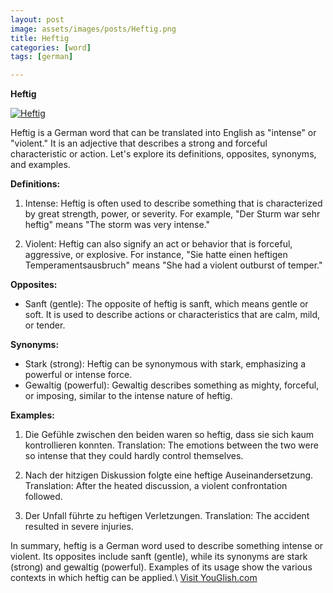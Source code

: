 ```yaml
---
layout: post
image: assets/images/posts/Heftig.png
title: Heftig
categories: [word]
tags: [german]

---
```


**Heftig**

[![Heftig](https://pixabay.com/get/gf12f3ada3967e5413bcaeada8583f6e945e027e8aa65b69b9e7c0c_640.jpg)](https://pixabay.com/photos/anger-angry-argument-communication-5628285/)

Heftig is a German word that can be translated into English as "intense" or "violent." It is an adjective that describes a strong and forceful characteristic or action. Let's explore its definitions, opposites, synonyms, and examples.

**Definitions:**

1. Intense: Heftig is often used to describe something that is characterized by great strength, power, or severity. For example, "Der Sturm war sehr heftig" means "The storm was very intense."

2. Violent: Heftig can also signify an act or behavior that is forceful, aggressive, or explosive. For instance, "Sie hatte einen heftigen Temperamentsausbruch" means "She had a violent outburst of temper."

**Opposites:**

- Sanft (gentle): The opposite of heftig is sanft, which means gentle or soft. It is used to describe actions or characteristics that are calm, mild, or tender.

**Synonyms:**

- Stark (strong): Heftig can be synonymous with stark, emphasizing a powerful or intense force.
- Gewaltig (powerful): Gewaltig describes something as mighty, forceful, or imposing, similar to the intense nature of heftig.

**Examples:**

1. Die Gefühle zwischen den beiden waren so heftig, dass sie sich kaum kontrollieren konnten.
   Translation: The emotions between the two were so intense that they could hardly control themselves.

2. Nach der hitzigen Diskussion folgte eine heftige Auseinandersetzung.
   Translation: After the heated discussion, a violent confrontation followed.

3. Der Unfall führte zu heftigen Verletzungen.
   Translation: The accident resulted in severe injuries.

In summary, heftig is a German word used to describe something intense or violent. Its opposites include sanft (gentle), while its synonyms are stark (strong) and gewaltig (powerful). Examples of its usage show the various contexts in which heftig can be applied.\ <a id="yg-widget-0" class="youglish-widget" data-query="Heftig" data-lang="german" data-components="8412" data-auto-start="0" data-bkg-color="theme_light" data-title="How%20to%20pronounce%20Heftig%20in%20German"  rel="nofollow" href="https://youglish.com">Visit YouGlish.com</a><script async src="https://youglish.com/public/emb/widget.js" charset="utf-8"></script>
